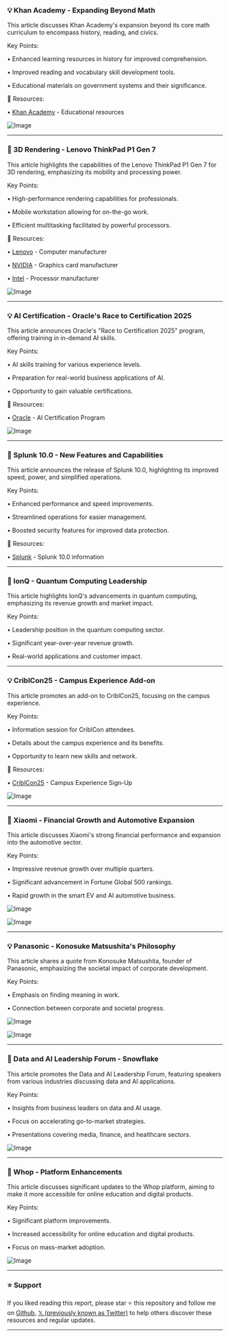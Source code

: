 ### 💡 Khan Academy - Expanding Beyond Math

This article discusses Khan Academy's expansion beyond its core math curriculum to encompass history, reading, and civics.

Key Points:

•  Enhanced learning resources in history for improved comprehension.


•  Improved reading and vocabulary skill development tools.


•  Educational materials on government systems and their significance.


🔗 Resources:

• [Khan Academy](https://x.com/khanacademy) - Educational resources


![Image](https://pbs.twimg.com/media/GyvKHxMXEAAMEtY?format=jpg&name=small)


---

### 🤖 3D Rendering - Lenovo ThinkPad P1 Gen 7

This article highlights the capabilities of the Lenovo ThinkPad P1 Gen 7 for 3D rendering, emphasizing its mobility and processing power.

Key Points:

•  High-performance rendering capabilities for professionals.


•  Mobile workstation allowing for on-the-go work.


•  Efficient multitasking facilitated by powerful processors.


🔗 Resources:

• [Lenovo](https://x.com/Lenovo) - Computer manufacturer


• [NVIDIA](https://x.com/NVIDIAworkstatn) - Graphics card manufacturer


• [Intel](https://x.com/intel) - Processor manufacturer


![Image](https://pbs.twimg.com/media/Gyugh_cW4AAd85v?format=jpg&name=small)


---

### 💡 AI Certification - Oracle's Race to Certification 2025

This article announces Oracle's "Race to Certification 2025" program, offering training in in-demand AI skills.

Key Points:

•  AI skills training for various experience levels.


•  Preparation for real-world business applications of AI.


•  Opportunity to gain valuable certifications.


🔗 Resources:

• [Oracle](https://social.ora.cl/6019fv81S) -  AI Certification Program


![Image](https://pbs.twimg.com/media/GyuggtSWQAA1hXi?format=jpg&name=small)


---

### 🤖 Splunk 10.0 - New Features and Capabilities

This article announces the release of Splunk 10.0, highlighting its improved speed, power, and simplified operations.

Key Points:

•  Enhanced performance and speed improvements.


•  Streamlined operations for easier management.


•  Boosted security features for improved data protection.


🔗 Resources:

• [Splunk](https://discover.splunk.com/Elevate-Your-Organization-with-Splunks-Next-Platform-Evolution.html?utm_id=cc003711&utm_medium=social&utm_source=twitter) -  Splunk 10.0 information


---

### 🤖 IonQ - Quantum Computing Leadership

This article highlights IonQ's advancements in quantum computing, emphasizing its revenue growth and market impact.

Key Points:

•  Leadership position in the quantum computing sector.


•  Significant year-over-year revenue growth.


•  Real-world applications and customer impact.


---

### 💡 CriblCon25 - Campus Experience Add-on

This article promotes an add-on to CriblCon25, focusing on the campus experience.

Key Points:

•  Information session for CriblCon attendees.


•  Details about the campus experience and its benefits.


•  Opportunity to learn new skills and network.



🔗 Resources:

• [CriblCon25](https://bit.ly/46Tiiw5) -  Campus Experience Sign-Up


![Image](https://pbs.twimg.com/media/Gyt2BPWWoAA_w2g.jpg)



---

### 🤖 Xiaomi - Financial Growth and Automotive Expansion

This article discusses Xiaomi's strong financial performance and expansion into the automotive sector.

Key Points:

•  Impressive revenue growth over multiple quarters.


•  Significant advancement in Fortune Global 500 rankings.


•  Rapid growth in the smart EV and AI automotive business.


![Image](https://pbs.twimg.com/media/GytysSTa8AAwgSr?format=jpg&name=small)


![Image](https://pbs.twimg.com/media/GytysSlboAAwVag?format=jpg&name=small)


---

### 💡 Panasonic - Konosuke Matsushita's Philosophy

This article shares a quote from Konosuke Matsushita, founder of Panasonic, emphasizing the societal impact of corporate development.

Key Points:

•  Emphasis on finding meaning in work.


•  Connection between corporate and societal progress.



![Image](https://pbs.twimg.com/media/GxywBygbsAQpko9?format=jpg&name=small)


![Image](https://pbs.twimg.com/media/GxePKsMaMAA0Yxi?format=jpg&name=240x240)


---

### 🤖 Data and AI Leadership Forum - Snowflake

This article promotes the Data and AI Leadership Forum, featuring speakers from various industries discussing data and AI applications.

Key Points:

•  Insights from business leaders on data and AI usage.


•  Focus on accelerating go-to-market strategies.


•  Presentations covering media, finance, and healthcare sectors.



![Image](https://pbs.twimg.com/media/Gyq6lzCWQAcDWMS.jpg)


---

### 🚀 Whop - Platform Enhancements

This article discusses significant updates to the Whop platform, aiming to make it more accessible for online education and digital products.

Key Points:

•  Significant platform improvements.


•  Increased accessibility for online education and digital products.


•  Focus on mass-market adoption.



![Image](https://pbs.twimg.com/amplify_video_thumb/1957494469856751618/img/bJES_zgC9rK9s9ya.jpg)


---

### ⭐️ Support

If you liked reading this report, please star ⭐️ this repository and follow me on [Github](https://github.com/Drix10), [𝕏 (previously known as Twitter)](https://x.com/DRIX_10_) to help others discover these resources and regular updates.

---